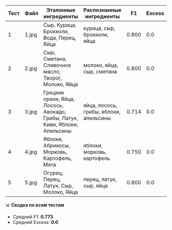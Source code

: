 | Тест | Файл   | Эталонные ингредиенты                                                                 | Распознанные ингредиенты                  | F1    | Excess |
|------|--------|---------------------------------------------------------------------------------------|-------------------------------------------|-------|--------|
| 1    | 1.jpg  | Сыр, Курица, Брокколи, Вода, Перец, Яйца                                              | курица, сыр, брокколи, яйца                | 0.800 | 0.0    |
| 2    | 2.jpg  | Сыр, Сметана, Сливочное масло, Творог, Молоко, Яйца                                   | молоко, яйца, сыр, сметана                 | 0.800 | 0.0    |
| 3    | 3.jpg  | Грецкие орехи, Яйца, Лосось, Авокадо, Грибы, Латук, Киви, Яблоки, Апельсины           | яйца, лосось, грибы, яблоки, апельсины     | 0.714 | 0.0    |
| 4    | 4.jpg  | Яблоки, Абрикосы, Морковь, Картофель, Мята                                            | яблоки, морковь, картофель                 | 0.750 | 0.0    |
| 5    | 5.jpg  | Огурец, Перец, Латук, Сыр, Молоко, Яйца                                               | перец, латук, сыр, яйца                    | 0.800 | 0.0    |

📊 **Сводка по всем тестам**  
- Средний F1: **0.773**  
- Средний Excess: **0.0**
